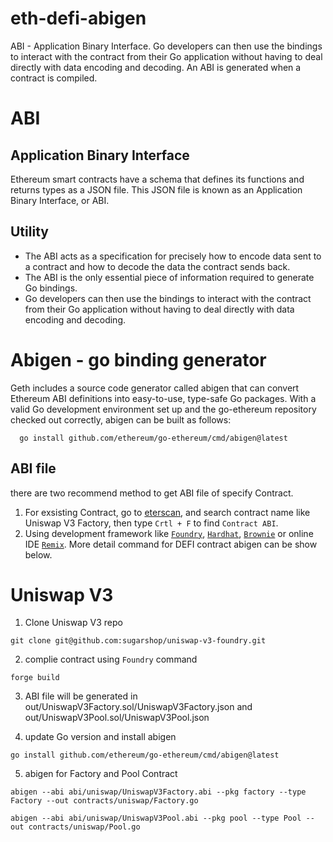 # eth-defi-abigen
ABI - Application Binary Interface. Go developers can then use the bindings to interact with the contract from their Go application without having to deal directly with data encoding and decoding. An ABI is generated when a contract is compiled.

# ABI
## Application Binary Interface
Ethereum smart contracts have a schema that defines its functions and returns types as a JSON file. This JSON file is known as an Application Binary Interface, or ABI.

## Utility
- The ABI acts as a specification for precisely how to encode data sent to a contract and how to decode the data the contract sends back.
- The ABI is the only essential piece of information required to generate Go bindings.
- Go developers can then use the bindings to interact with the contract from their Go application without having to deal directly with data encoding and decoding.

# Abigen - go binding generator
Geth includes a source code generator called abigen that can convert Ethereum ABI definitions into easy-to-use, type-safe Go packages. With a valid Go development environment set up and the go-ethereum repository checked out correctly, abigen can be built as follows:

``` shell
  go install github.com/ethereum/go-ethereum/cmd/abigen@latest
```

## ABI file
 there are two recommend method to get ABI file of specify Contract.
 1. For exsisting Contract, go to [eterscan](https://etherscan.io/), and search contract name like Uniswap V3 Factory, then type `Crtl + F` to find `Contract ABI`.
 2. Using development framework like [`Foundry`](https://book.getfoundry.sh/), [`Hardhat`](https://hardhat.org/), [`Brownie`](https://eth-brownie.readthedocs.io/en/stable/) or online IDE [`Remix`](https://remix.ethereum.org/). More detail command for DEFI contract abigen can be show below.

# Uniswap V3
1. Clone Uniswap V3 repo
```shell
git clone git@github.com:sugarshop/uniswap-v3-foundry.git
```
2. complie contract using `Foundry` command
```shell
forge build
```
3. ABI file will be generated in out/UniswapV3Factory.sol/UniswapV3Factory.json and out/UniswapV3Pool.sol/UniswapV3Pool.json

4. update Go version and install abigen
```shell
go install github.com/ethereum/go-ethereum/cmd/abigen@latest
```

5. abigen for Factory and Pool Contract
```shell
abigen --abi abi/uniswap/UniswapV3Factory.abi --pkg factory --type Factory --out contracts/uniswap/Factory.go

abigen --abi abi/uniswap/UniswapV3Pool.abi --pkg pool --type Pool --out contracts/uniswap/Pool.go
```